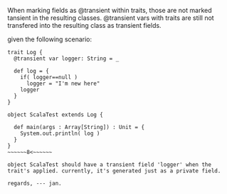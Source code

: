 When marking fields as @transient within traits, those are not marked tansient in the resulting classes.
@transient vars with traits are still not transfered into the resulting class as transient fields.

given the following scenario:

~~~~~~8<~~~~~~
trait Log {
  @transient var logger: String = _

  def log = {
    if( logger==null )
      logger = "I'm new here"
    logger
  }
}

object ScalaTest extends Log {

  def main(args : Array[String]) : Unit = {
    System.out.println( log )
  }
}
~~~~~~8<~~~~~~

object ScalaTest should have a transient field 'logger' when the trait's applied. currently, it's generated just as a private field.

regards, --- jan. 
